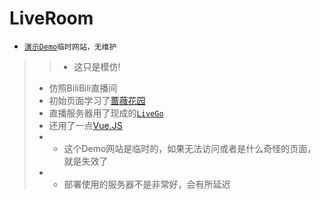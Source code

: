 # LiveRoom
* [`演示Demo`](http://167.179.72.25:8080/LiveRoom/)`临时网站，无维护`
> > * 这只是模仿!
> * 仿照BiliBili直播间
> * 初始页面学习了[蔷薇花园](https://iirose.com/)
> * 直播服务器用了现成的[`LiveGo`](https://github.com/gwuhaolin/livego)
> * 还用了一点[Vue.JS](https://cn.vuejs.org/)
> * * 这个Demo网站是临时的，如果无法访问或者是什么奇怪的页面，就是失效了
> * * 部署使用的服务器不是非常好，会有所延迟
